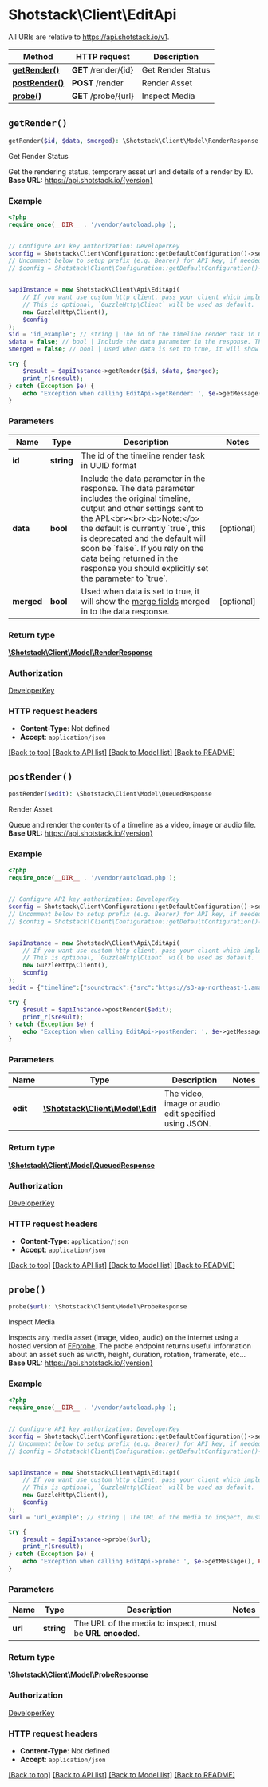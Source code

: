 # Shotstack\Client\EditApi

All URIs are relative to https://api.shotstack.io/v1.

Method | HTTP request | Description
------------- | ------------- | -------------
[**getRender()**](EditApi.md#getRender) | **GET** /render/{id} | Get Render Status
[**postRender()**](EditApi.md#postRender) | **POST** /render | Render Asset
[**probe()**](EditApi.md#probe) | **GET** /probe/{url} | Inspect Media


## `getRender()`

```php
getRender($id, $data, $merged): \Shotstack\Client\Model\RenderResponse
```

Get Render Status

Get the rendering status, temporary asset url and details of a render by ID.  **Base URL:** https://api.shotstack.io/{version}

### Example

```php
<?php
require_once(__DIR__ . '/vendor/autoload.php');


// Configure API key authorization: DeveloperKey
$config = Shotstack\Client\Configuration::getDefaultConfiguration()->setApiKey('x-api-key', 'YOUR_API_KEY');
// Uncomment below to setup prefix (e.g. Bearer) for API key, if needed
// $config = Shotstack\Client\Configuration::getDefaultConfiguration()->setApiKeyPrefix('x-api-key', 'Bearer');


$apiInstance = new Shotstack\Client\Api\EditApi(
    // If you want use custom http client, pass your client which implements `GuzzleHttp\ClientInterface`.
    // This is optional, `GuzzleHttp\Client` will be used as default.
    new GuzzleHttp\Client(),
    $config
);
$id = 'id_example'; // string | The id of the timeline render task in UUID format
$data = false; // bool | Include the data parameter in the response. The data parameter includes the original timeline, output and other settings sent to the API.<br><br><b>Note:</b> the default is currently `true`, this is deprecated and the default will soon be `false`. If you rely on the data being returned in the response you should explicitly set the parameter to `true`.
$merged = false; // bool | Used when data is set to true, it will show the [merge fields](#tocs_mergefield) merged in to the data response.

try {
    $result = $apiInstance->getRender($id, $data, $merged);
    print_r($result);
} catch (Exception $e) {
    echo 'Exception when calling EditApi->getRender: ', $e->getMessage(), PHP_EOL;
}
```

### Parameters

Name | Type | Description  | Notes
------------- | ------------- | ------------- | -------------
 **id** | **string**| The id of the timeline render task in UUID format |
 **data** | **bool**| Include the data parameter in the response. The data parameter includes the original timeline, output and other settings sent to the API.&lt;br&gt;&lt;br&gt;&lt;b&gt;Note:&lt;/b&gt; the default is currently &#x60;true&#x60;, this is deprecated and the default will soon be &#x60;false&#x60;. If you rely on the data being returned in the response you should explicitly set the parameter to &#x60;true&#x60;. | [optional]
 **merged** | **bool**| Used when data is set to true, it will show the [merge fields](#tocs_mergefield) merged in to the data response. | [optional]

### Return type

[**\Shotstack\Client\Model\RenderResponse**](../Model/RenderResponse.md)

### Authorization

[DeveloperKey](../../README.md#DeveloperKey)

### HTTP request headers

- **Content-Type**: Not defined
- **Accept**: `application/json`

[[Back to top]](#) [[Back to API list]](../../README.md#endpoints)
[[Back to Model list]](../../README.md#models)
[[Back to README]](../../README.md)

## `postRender()`

```php
postRender($edit): \Shotstack\Client\Model\QueuedResponse
```

Render Asset

Queue and render the contents of a timeline as a video, image or audio file.  **Base URL:** https://api.shotstack.io/{version}

### Example

```php
<?php
require_once(__DIR__ . '/vendor/autoload.php');


// Configure API key authorization: DeveloperKey
$config = Shotstack\Client\Configuration::getDefaultConfiguration()->setApiKey('x-api-key', 'YOUR_API_KEY');
// Uncomment below to setup prefix (e.g. Bearer) for API key, if needed
// $config = Shotstack\Client\Configuration::getDefaultConfiguration()->setApiKeyPrefix('x-api-key', 'Bearer');


$apiInstance = new Shotstack\Client\Api\EditApi(
    // If you want use custom http client, pass your client which implements `GuzzleHttp\ClientInterface`.
    // This is optional, `GuzzleHttp\Client` will be used as default.
    new GuzzleHttp\Client(),
    $config
);
$edit = {"timeline":{"soundtrack":{"src":"https://s3-ap-northeast-1.amazonaws.com/my-bucket/music.mp3","effect":"fadeInFadeOut"},"background":"#000000","tracks":[{"clips":[{"asset":{"type":"title","text":"Hello World","style":"minimal"},"start":0,"length":4,"transition":{"in":"fade","out":"fade"},"effect":"slideRight"},{"asset":{"type":"image","src":"https://s3-ap-northeast-1.amazonaws.com/my-bucket/my-image.jpg"},"start":3,"length":4,"effect":"zoomIn","filter":"greyscale"}]},{"clips":[{"asset":{"type":"video","src":"https://s3-ap-northeast-1.amazonaws.com/my-bucket/my-clip-1.mp4","trim":10.5},"start":7,"length":4.5},{"asset":{"type":"video","src":"https://s3-ap-northeast-1.amazonaws.com/my-bucket/my-clip-2.mp4","volume":0.5},"start":11.5,"length":5,"transition":{"out":"wipeLeft"}}]}]},"output":{"format":"mp4","resolution":"sd"}}; // \Shotstack\Client\Model\Edit | The video, image or audio edit specified using JSON.

try {
    $result = $apiInstance->postRender($edit);
    print_r($result);
} catch (Exception $e) {
    echo 'Exception when calling EditApi->postRender: ', $e->getMessage(), PHP_EOL;
}
```

### Parameters

Name | Type | Description  | Notes
------------- | ------------- | ------------- | -------------
 **edit** | [**\Shotstack\Client\Model\Edit**](../Model/Edit.md)| The video, image or audio edit specified using JSON. |

### Return type

[**\Shotstack\Client\Model\QueuedResponse**](../Model/QueuedResponse.md)

### Authorization

[DeveloperKey](../../README.md#DeveloperKey)

### HTTP request headers

- **Content-Type**: `application/json`
- **Accept**: `application/json`

[[Back to top]](#) [[Back to API list]](../../README.md#endpoints)
[[Back to Model list]](../../README.md#models)
[[Back to README]](../../README.md)

## `probe()`

```php
probe($url): \Shotstack\Client\Model\ProbeResponse
```

Inspect Media

Inspects any media asset (image, video, audio) on the internet using a hosted version of [FFprobe](https://ffmpeg.org/ffprobe.html). The probe endpoint returns useful information about an asset such as width, height, duration, rotation, framerate, etc...  **Base URL:** https://api.shotstack.io/{version}

### Example

```php
<?php
require_once(__DIR__ . '/vendor/autoload.php');


// Configure API key authorization: DeveloperKey
$config = Shotstack\Client\Configuration::getDefaultConfiguration()->setApiKey('x-api-key', 'YOUR_API_KEY');
// Uncomment below to setup prefix (e.g. Bearer) for API key, if needed
// $config = Shotstack\Client\Configuration::getDefaultConfiguration()->setApiKeyPrefix('x-api-key', 'Bearer');


$apiInstance = new Shotstack\Client\Api\EditApi(
    // If you want use custom http client, pass your client which implements `GuzzleHttp\ClientInterface`.
    // This is optional, `GuzzleHttp\Client` will be used as default.
    new GuzzleHttp\Client(),
    $config
);
$url = 'url_example'; // string | The URL of the media to inspect, must be **URL encoded**.

try {
    $result = $apiInstance->probe($url);
    print_r($result);
} catch (Exception $e) {
    echo 'Exception when calling EditApi->probe: ', $e->getMessage(), PHP_EOL;
}
```

### Parameters

Name | Type | Description  | Notes
------------- | ------------- | ------------- | -------------
 **url** | **string**| The URL of the media to inspect, must be **URL encoded**. |

### Return type

[**\Shotstack\Client\Model\ProbeResponse**](../Model/ProbeResponse.md)

### Authorization

[DeveloperKey](../../README.md#DeveloperKey)

### HTTP request headers

- **Content-Type**: Not defined
- **Accept**: `application/json`

[[Back to top]](#) [[Back to API list]](../../README.md#endpoints)
[[Back to Model list]](../../README.md#models)
[[Back to README]](../../README.md)
